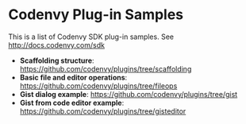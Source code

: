 Codenvy Plug-in Samples
=======================

This is a list of Codenvy SDK plug-in samples. See http://docs.codenvy.com/sdk

- **Scaffolding structure**: https://github.com/codenvy/plugins/tree/scaffolding
- **Basic file and editor operations**: https://github.com/codenvy/plugins/tree/fileops
- **Gist dialog example**: https://github.com/codenvy/plugins/tree/gist
- **Gist from code editor example**: https://github.com/codenvy/plugins/tree/gisteditor
